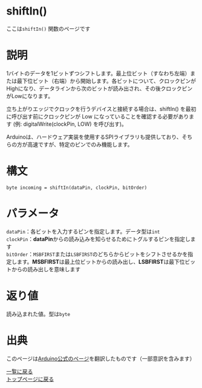 # shiftIn()

ここは`shiftIn()` 関数のページです

# 説明

1バイトのデータを1ビットずつシフトします。最上位ビット（すなわち左端）または最下位ビット（右端）から開始します。各ビットについて、クロックピンがHighになり、データラインから次のビットが読み出され、その後クロックピンがLowになります。

立ち上がりエッジでクロックを行うデバイスと接続する場合は、shiftIn() を最初に呼び出す前にクロックピンが Low になっていることを確認する必要があります (例: digitalWrite(clockPin, LOW) を呼び出す)。

Arduinoは、ハードウェア実装を使用するSPIライブラリも提供しており、そちらの方が高速ですが、特定のピンでのみ機能します。

# 構文

`byte incoming = shiftIn(dataPin, clockPin, bitOrder)`

# パラメータ

`dataPin`：各ビットを入力するピンを指定します。データ型は`int`  
`clockPin`：**dataPin**からの読み込みを知らせるためにトグルするピンを指定します  
`bitOrder`：`MSBFIRST`または`LSBFIRST`のどちらからビットをシフトさせるかを指定します。**MSBFIRST**は最上位ビットからの読み出し、**LSBFIRST**は最下位ビットからの読み出しを意味します  

# 返り値

読み込まれた値。型は`byte`

# 出典

このページは[Arduino公式のページ](https://www.arduino.cc/reference/en/language/functions/advanced-io/shiftin/)を翻訳したものです（一部意訳を含みます）

[一覧に戻る](https://pages.nchlab.net/Arduino/ref/)  
[トップページに戻る](https://pages.nchlab.net/)
